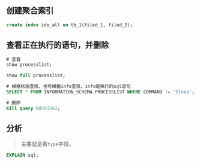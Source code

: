 
## 创建聚合索引

```sql
create index idx_all on tb_1(filed_1, filed_2);
```

## 查看正在执行的语句，并删除

```sql
# 查看
show processlist;

show full processlist;

# 根据状态查找，也可根据info查找，info是执行的sql语句
SELECT * FROM INFORMATION_SCHEMA.PROCESSLIST WHERE COMMAND != 'Sleep';

# 删除
kill query 60581562;
```

## 分析

> 主要就是看`type`字段。

```sql
EXPLAIN sql;
```
